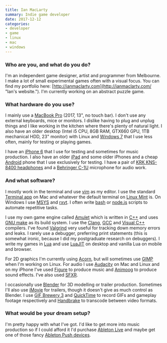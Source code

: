```yaml
---
title: Ian MacLarty
summary: Indie game developer
date: 2017-12-12
categories:
- developer
- game
- linux
- mac
- windows
---
```


### Who are you, and what do you do?

I'm an independent game designer, artist and programmer from Melbourne. I make a lot of small experimental games often with a visual focus. You can find my portfolio here: [http://ianmaclarty.com](http://ianmaclarty.com/ "Ian's website."). I'm currently working on an abstract puzzle game.

### What hardware do you use?

I mainly use a [MacBook Pro][macbook-pro] (2017, 13", no touch bar). I don't use any external keyboards, mice or monitors. I dislike having to plug and unplug things and I like working in the kitchen where there's plenty of natural light. I also have an older desktop (Intel i5 CPU, 8GB RAM, GTX660 GPU, 1TB mechanical HDD, 23" monitor) with Linux and [Windows 7][windows-7] that I use less often, mainly for testing or playing games.

I have an [iPhone 6][iphone-6] that I use for testing and sometimes for music production. I also have an older [iPad][] and some older iPhones and a cheap [Android][] phone that I use exclusively for testing. I have a pair of [KRK KNS-8400 headphones][kns-8400] and a [Behringer C-1U][c-1u] microphone for audio work.

### And what software?

I mostly work in the terminal and use [vim][] as my editor. I use the standard [Terminal app][terminal] on Mac and whatever the default terminal on [Linux Mint][linux-mint] is. On Windows I use [MSYS][] and [rxvt][]. I often write [bash][] or [node.js][] scripts to automate repetitive tasks.

I use my own game engine called [Amulet][] which is written in [C++][c-plusplus] and uses [GNU make][make] as its build system. I use the [Clang][], [GCC][] and [Visual C++][visual-c-plusplus] compilers. I've found [Valgrind][] very useful for tracking down memory errors and leaks. I rarely use a debugger, preferring print statements (this is somewhat ironic, because I did my postgraduate research on debuggers). I write my games in [Lua][] and use [LuaJIT][] on desktop and vanilla Lua on mobile and browser.

For 2D graphics I'm currently using [Acorn][], but will sometimes use [GIMP][] when I'm working on Linux. For audio I use [Audacity][] on Mac and Linux and on my iPhone I've used [Figure][figure-ios] to produce music and [Animoog][animoog-ios] to produce sound effects. I've also used [SFXR][].

I occasionally use [Blender][] for 3D modelling or trailer production. Sometimes I'll also use [iMovie][] for trailers, though it doesn't give as much control as Blender. I use [GIF Brewery 3][gif-brewery] and [QuickTime][quicktime-pro] to record GIFs and gameplay footage respectively and [Handbrake][] to transcode between video formats.

### What would be your dream setup?

I'm pretty happy with what I've got. I'd like to get more into music production so if I could afford it I'd purchase [Ableton Live][live] and maybe get one of those fancy [Ableton Push devices][push].

[acorn]: https://flyingmeat.com/acorn/ "An image editor for the Mac."
[amulet]: http://www.amulet.xyz/ "A Lua-based game engine."
[android]: https://developers.google.com/android/?csw=1 "A mobile phone platform."
[animoog-ios]: https://www.moogmusic.com/products/apps/animoog "A synthesizer for iOS."
[audacity]: https://sourceforge.net/projects/audacity/ "An open-source, cross-platform audio editor."
[bash]: http://www.gnu.org/software/bash/ "A terminal shell."
[blender]: https://www.blender.org/ "A free, open-source 3D renderer."
[c-1u]: https://www.amazon.com/Behringer-C-1U-BEHRINGER/dp/B001QXCYZY "A condenser microphone."
[c-plusplus]: https://en.wikipedia.org/wiki/C%2B%2B "A compiled programming language."
[clang]: http://clang.llvm.org/ "A C/C++ frontend for the LLVM compiler."
[figure-ios]: https://www.propellerheads.se/figure "A touch-based music creation app."
[gcc]: http://gcc.gnu.org/ "Code compiler frontends."
[gif-brewery]: http://gifbrewery.com/ "Mac software for converting videos into GIFs."
[gimp]: https://www.gimp.org/ "An open-source image editor."
[handbrake]: https://handbrake.fr/ "Cross-platform, open source video encoding software."
[imovie]: https://www.apple.com/imovie/ "A Mac OS X video editor, included in iLife."
[ipad]: https://www.apple.com/ipad/ "A tablet device."
[iphone-6]: https://en.wikipedia.org/wiki/IPhone_6 "A smartphone."
[kns-8400]: http://www.krksys.com/krk-headphones/kns-8400.html "Over-the-ear headphones."
[linux-mint]: https://www.linuxmint.com/ "A Linux distribution."
[live]: https://www.ableton.com/en/live/ "Musical creation software."
[lua]: http://www.lua.org/ "An interpreted scripting language."
[luajit]: http://luajit.org/ "A Lua compiler."
[macbook-pro]: https://www.apple.com/macbook-pro/ "A laptop."
[make]: http://www.gnu.org/software/make/manual/make.html "Software to prepare code for compilation."
[msys]: http://www.mingw.org/wiki/MSYS "A Bash shell for Windows."
[node.js]: https://nodejs.org/en/ "A Javascript application platform."
[push]: https://www.ableton.com/en/push/ "Unique music-making hardware."
[quicktime-pro]: https://support.apple.com/kb/HT201175 "A commercial version of QuickTime."
[rxvt]: http://rxvt.sourceforge.net/ "A terminal emulator."
[sfxr]: http://www.drpetter.se/project_sfxr.html "A sound generator for video games."
[terminal]: https://en.wikipedia.org/wiki/Terminal_(OS_X) "A console application included with Mac OS X."
[valgrind]: http://valgrind.org/ "An instrumentation and analysis tool for developers."
[vim]: https://www.vim.org/ "A command-line text editor."
[visual-c-plusplus]: https://msdn.microsoft.com/en-us/library/aa187916.aspx "An IDE for Windows software development."
[windows-7]: https://en.wikipedia.org/wiki/Windows_7 "An operating system."
